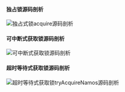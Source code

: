 #### 独占锁源码剖析

![独占式锁acquire源码剖析](C:\Users\14665\source\JAVA学习\独占锁、可中断式获取锁、超时等待式获取锁源码图解剖析\独占式锁acquire源码剖析.jpg)

#### 可中断式获取锁源码剖析

![可中断式获取锁源码剖析](C:\Users\14665\source\JAVA学习\独占锁、可中断式获取锁、超时等待式获取锁源码图解剖析\可中断式获取锁源码剖析.jpg)

#### 超时等待式获取锁源码剖析

![超时等待式获取锁tryAcquireNamos源码剖析](C:\Users\14665\source\JAVA学习\独占锁、可中断式获取锁、超时等待式获取锁源码图解剖析\超时等待式获取锁tryAcquireNamos源码剖析.jpg)